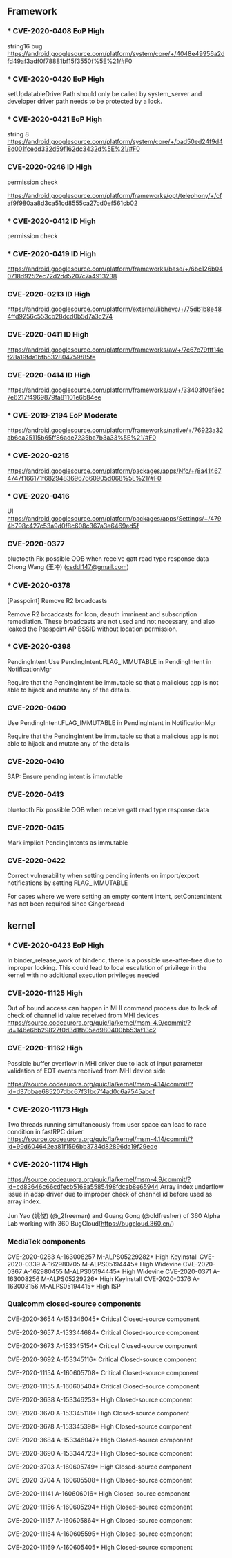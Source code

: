 ## Framework

### * CVE-2020-0408 EoP High

string16 bug
https://android.googlesource.com/platform/system/core/+/4048e49956a2dfd49af3adf0f78881bf15f3550f%5E%21/#F0

### * CVE-2020-0420 EoP High

setUpdatableDriverPath should only be called by system_server and
developer driver path needs to be protected by a lock.

### * CVE-2020-0421 EoP High

string 8
https://android.googlesource.com/platform/system/core/+/bad50ed24f9d48d001fcedd332d59f162dc3432d%5E%21/#F0

### CVE-2020-0246 ID High

permission check

https://android.googlesource.com/platform/frameworks/opt/telephony/+/cfaf9f980aa8d3ca51cd8555ca27cd0ef561cb02

### * CVE-2020-0412 ID High

permission check

### * CVE-2020-0419 ID High

https://android.googlesource.com/platform/frameworks/base/+/6bc126b040718d9252ec72d2dd5207c7a4913238

### CVE-2020-0213 ID High

https://android.googlesource.com/platform/external/libhevc/+/75db1b8e484ffd9256c553cb28dcd0b5d7a3c274

### CVE-2020-0411 ID High

https://android.googlesource.com/platform/frameworks/av/+/7c67c79fff14cf28a19fda1bfb532804759f85fe

### CVE-2020-0414 ID High

https://android.googlesource.com/platform/frameworks/av/+/33403f0ef8ec7e6217f4969879fa81101e6b84ee

### * CVE-2019-2194 EoP Moderate

https://android.googlesource.com/platform/frameworks/native/+/76923a32ab6ea25115b65ff86ade7235ba7b3a33%5E%21/#F0

### * CVE-2020-0215

https://android.googlesource.com/platform/packages/apps/Nfc/+/8a414674747f166171f68294836967660905d068%5E%21/#F0

### * CVE-2020-0416

UI
https://android.googlesource.com/platform/packages/apps/Settings/+/4794b798c427c53a9d0f8c608c367a3e6469ed5f

### CVE-2020-0377

bluetooth
Fix possible OOB when receive gatt read type response data
Chong Wang (王冲) (csddl147@gmail.com)

### * CVE-2020-0378

[Passpoint] Remove R2 broadcasts

Remove R2 broadcasts for Icon, deauth imminent and subscription
remediation. These broadcasts are not used and not necessary,
and also leaked the Passpoint AP BSSID without location
permission.

### * CVE-2020-0398

PendingIntent
Use PendingIntent.FLAG_IMMUTABLE in PendingIntent in NotificationMgr

Require that the PendingIntent be immutable so that a malicious app is
 not able to hijack and mutate any of the details.

### CVE-2020-0400

Use PendingIntent.FLAG_IMMUTABLE in PendingIntent in NotificationMgr

Require that the PendingIntent be immutable so that a malicious app is
 not able to hijack and mutate any of the details

### CVE-2020-0410

SAP: Ensure pending intent is immutable

### CVE-2020-0413

bluetooth
Fix possible OOB when receive gatt read type response data

### CVE-2020-0415

Mark implicit PendingIntents as immutable

### CVE-2020-0422

Correct vulnerability when setting pending intents on import/export notifications by setting FLAG_IMMUTABLE

For cases where we were setting an empty content intent, setContentIntent has not been required since Gingerbread

## kernel

### * CVE-2020-0423 EoP High

In binder_release_work of binder.c, there is a possible use-after-free due to improper locking. This could lead to local escalation of privilege in the kernel with no additional execution privileges needed

### CVE-2020-11125 High

Out of bound access can happen in MHI command process due to lack of check of channel id value received from MHI devices
https://source.codeaurora.org/quic/la/kernel/msm-4.9/commit/?id=146e6bb29827f0d3d1fb05ed980400bb53af13c2

### CVE-2020-11162 High

Possible buffer overflow in MHI driver due to lack of input parameter validation of EOT events received from MHI device side

https://source.codeaurora.org/quic/la/kernel/msm-4.14/commit/?id=d37bbae685207dbc67f31bc7f4ad0c6a7545abcf

### * CVE-2020-11173 High

Two threads running simultaneously from user space can lead to race condition in fastRPC driver
https://source.codeaurora.org/quic/la/kernel/msm-4.14/commit/?id=99d604642ea81f1596bb3734d82896da19f29ede

### * CVE-2020-11174 High

https://source.codeaurora.org/quic/la/kernel/msm-4.9/commit/?id=cd83646c66cdfecb5168a5585498fdcab8e65944
Array index underflow issue in adsp driver due to improper check of channel id before used as array index.

Jun Yao (姚俊) (@_2freeman) and Guang Gong (@oldfresher) of 360 Alpha Lab working with 360 BugCloud(https://bugcloud.360.cn/)

### MediaTek components

CVE-2020-0283	A-163008257 M-ALPS05229282*	High	KeyInstall
CVE-2020-0339	A-162980705 M-ALPS05194445*	High	Widevine
CVE-2020-0367 A-162980455 M-ALPS05194445*	High	Widevine
CVE-2020-0371	A-163008256 M-ALPS05229226*	High	KeyInstall
CVE-2020-0376 A-163003156 M-ALPS05194415*	High	ISP

### Qualcomm closed-source components

CVE-2020-3654	A-153346045*	Critical	Closed-source component

CVE-2020-3657	A-153344684*	Critical	Closed-source component

CVE-2020-3673	A-153345154*	Critical	Closed-source component

CVE-2020-3692	A-153345116*	Critical	Closed-source component

CVE-2020-11154 A-160605708*	Critical	Closed-source component

CVE-2020-11155	A-160605404*	Critical	Closed-source component

CVE-2020-3638	A-153346253*	High	Closed-source component

CVE-2020-3670	A-153345118*	High	Closed-source component

CVE-2020-3678	A-153345398*	High	Closed-source component

CVE-2020-3684	A-153346047*	High	Closed-source component

CVE-2020-3690	A-153344723*	High	Closed-source component

CVE-2020-3703	A-160605749*	High	Closed-source component

CVE-2020-3704	A-160605508*	High	Closed-source component

CVE-2020-11141	A-160606016*	High	Closed-source component

CVE-2020-11156	A-160605294*	High	Closed-source component

CVE-2020-11157	A-160605864*	High	Closed-source component

CVE-2020-11164	A-160605595*	High	Closed-source component

CVE-2020-11169	A-160605405*	High	Closed-source component
